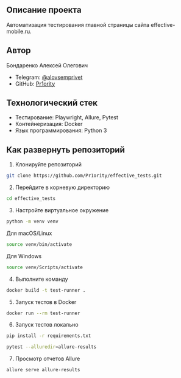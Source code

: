 ## Описание проекта

Автоматизация тестирования главной страницы сайта effective-mobile.ru.

## Автор

Бондаренко Алексей Олегович
- Telegram: [@alovsemprivet](https://t.me/alovsemprivet)
- GitHub: [Pr1ority](https://github.com/Pr1ority)

## Технологический стек

- Тестирование: Playwright, Allure, Pytest
- Контейнеризация: Docker
- Язык программирования: Python 3

## Как развернуть репозиторий

1. Клонируйте репозиторий
```bash
git clone https://github.com/Pr1ority/effective_tests.git
```
2. Перейдите в корневую директорию
```bash
cd effective_tests
```
3. Настройте виртуальное окружение
```bash
python -m venv venv
```
Для macOS/Linux
```bash
source venv/bin/activate
```
Для Windows
```bash
source venv/Scripts/activate
```
4. Выполните команду
```bash
docker build -t test-runner .
```
5. Запуск тестов в Docker
```bash
docker run --rm test-runner
```
6. Запуск тестов локально
```bash
pip install -r requirements.txt
```
```bash
pytest --alluredir=allure-results
```
7. Просмотр отчетов Allure
```bash
allure serve allure-results
```
